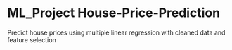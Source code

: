 # ML_Project House-Price-Prediction
Predict house prices using multiple linear regression with cleaned data and feature selection
